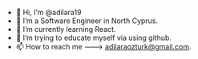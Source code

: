 - 👋 Hi, I’m @adilara19
- 👀 I’m a Software Engineer in North Cyprus.
- 🌱 I’m currently learning React.
- 💞️ I’m trying to educate myself via using github.
- 📫 How to reach me ---> adilaraozturk@gmail.com.

<!---
adilara19/adilara19 is a ✨ special ✨ repository because its `README.md` (this file) appears on your GitHub profile.
You can click the Preview link to take a look at your changes.
--->
